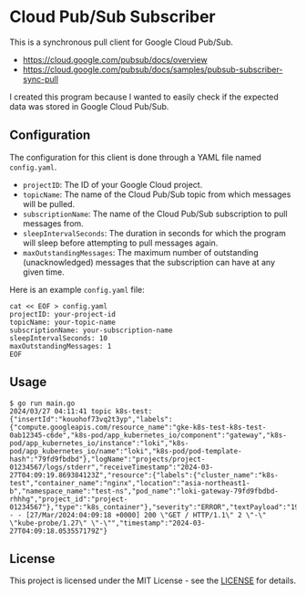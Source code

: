 # Cloud Pub/Sub Subscriber

This is a synchronous pull client for Google Cloud Pub/Sub.

- https://cloud.google.com/pubsub/docs/overview
- https://cloud.google.com/pubsub/docs/samples/pubsub-subscriber-sync-pull

I created this program because I wanted to easily check if the expected data was stored in Google Cloud Pub/Sub.

## Configuration

The configuration for this client is done through a YAML file named `config.yaml`.

- `projectID`: The ID of your Google Cloud project.
- `topicName`: The name of the Cloud Pub/Sub topic from which messages will be pulled.
- `subscriptionName`: The name of the Cloud Pub/Sub subscription to pull messages from.
- `sleepIntervalSeconds`: The duration in seconds for which the program will sleep before attempting to pull messages again.
- `maxOutstandingMessages`: The maximum number of outstanding (unacknowledged) messages that the subscription can have at any given time.

Here is an example `config.yaml` file:

```
cat << EOF > config.yaml
projectID: your-project-id
topicName: your-topic-name
subscriptionName: your-subscription-name
sleepIntervalSeconds: 10
maxOutstandingMessages: 1
EOF
```

## Usage

```
$ go run main.go
2024/03/27 04:11:41 topic k8s-test: {"insertId":"kouohof73vq2t3yp","labels":{"compute.googleapis.com/resource_name":"gke-k8s-test-k8s-test-0ab12345-c6de","k8s-pod/app_kubernetes_io/component":"gateway","k8s-pod/app_kubernetes_io/instance":"loki","k8s-pod/app_kubernetes_io/name":"loki","k8s-pod/pod-template-hash":"79fd9fbdbd"},"logName":"projects/project-01234567/logs/stderr","receiveTimestamp":"2024-03-27T04:09:19.869384123Z","resource":{"labels":{"cluster_name":"k8s-test","container_name":"nginx","location":"asia-northeast1-b","namespace_name":"test-ns","pod_name":"loki-gateway-79fd9fbdbd-rhhhg","project_id":"project-01234567"},"type":"k8s_container"},"severity":"ERROR","textPayload":"192.0.2.10 - - [27/Mar/2024:04:09:18 +0000] 200 \"GET / HTTP/1.1\" 2 \"-\" \"kube-probe/1.27\" \"-\"","timestamp":"2024-03-27T04:09:18.053557179Z"}
```

## License

This project is licensed under the MIT License - see the [LICENSE](https://opensource.org/license/mit) for details.
